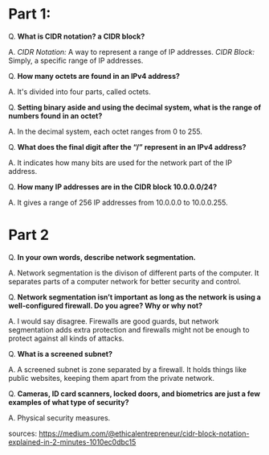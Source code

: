 # Part 1:

Q. **What is CIDR notation? a CIDR block?**

   A. *CIDR Notation:* A way to represent a range of IP addresses.
    *CIDR Block:* Simply, a specific range of IP addresses.

Q. **How many octets are found in an IPv4 address?**

   A. It's divided into four parts, called octets.

Q. **Setting binary aside and using the decimal system, what is the range of numbers found in an octet?**

   A. In the decimal system, each octet ranges from 0 to 255.

Q. **What does the final digit after the “/” represent in an IPv4 address?**

   A. It indicates how many bits are used for the network part of the IP address.

Q. **How many IP addresses are in the CIDR block 10.0.0.0/24?**

   A. It gives a range of 256 IP addresses from 10.0.0.0 to 10.0.0.255.

   # Part 2

Q. **In your own words, describe network segmentation.**

A. Network segmentation is the divison of different parts of the computer. It separates parts of a computer network for better security and control.

Q. **Network segmentation isn’t important as long as the network is using a well-configured firewall. Do you agree? Why or why not?**

A. I would say disagree. Firewalls are good guards, but network segmentation adds extra protection and firewalls might not be enough to protect against all kinds of attacks.

Q. **What is a screened subnet?**

A. A screened subnet is zone separated by a firewall. It holds things like public websites, keeping them apart from the private network.

Q. **Cameras, ID card scanners, locked doors, and biometrics are just a few examples of what type of security?**

A. Physical security measures.

sources: https://medium.com/@ethicalentrepreneur/cidr-block-notation-explained-in-2-minutes-1010ec0dbc15
